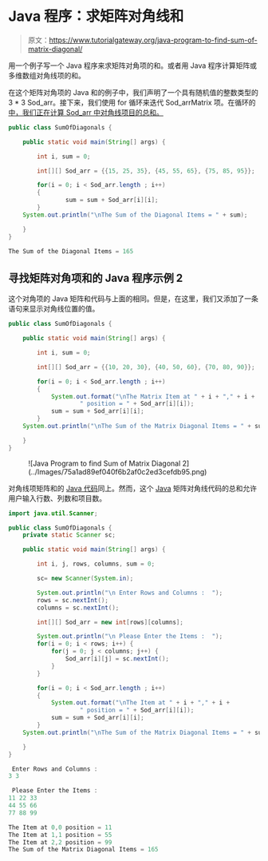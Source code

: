 # Java 程序：求矩阵对角线和

> 原文：<https://www.tutorialgateway.org/java-program-to-find-sum-of-matrix-diagonal/>

用一个例子写一个 Java 程序来求矩阵对角项的和。或者用 Java 程序计算矩阵或多维数组对角线项的和。

在这个矩阵对角项的 Java 和的例子中，我们声明了一个具有随机值的整数类型的 3 * 3 Sod_arr。接下来，我们使用 for 循环来迭代 Sod_arrMatrix 项。在循环的[中，我们正在计算 Sod_arr 中对角线项目的总和。](https://www.tutorialgateway.org/java-for-loop/)

```java
public class SumOfDiagonals {

	public static void main(String[] args) {

		int i, sum = 0;	

		int[][] Sod_arr = {{15, 25, 35}, {45, 55, 65}, {75, 85, 95}};

		for(i = 0; i < Sod_arr.length ; i++)
		{
				sum = sum + Sod_arr[i][i];
		}
	System.out.println("\nThe Sum of the Diagonal Items = " + sum);

	}
}
```

```java
The Sum of the Diagonal Items = 165
```

## 寻找矩阵对角项和的 Java 程序示例 2

这个对角项的 Java 矩阵和代码与上面的相同。但是，在这里，我们又添加了一条语句来显示对角线位置的值。

```java
public class SumOfDiagonals {

	public static void main(String[] args) {

		int i, sum = 0;	

		int[][] Sod_arr = {{10, 20, 30}, {40, 50, 60}, {70, 80, 90}};

		for(i = 0; i < Sod_arr.length ; i++)
		{
			System.out.format("\nThe Matrix Item at " + i + "," + i +
					" position = " + Sod_arr[i][i]);
			sum = sum + Sod_arr[i][i];
		}
	System.out.println("\nThe Sum of the Matrix Diagonal Items = " + sum);

	}
}
```

<figure class="wp-block-image size-large">![Java Program to find Sum of Matrix Diagonal 2](../Images/75a1ad89ef040f6b2af0c2ed3cefdb95.png)</figure>

对角线项矩阵和的 [Java 代码](https://www.tutorialgateway.org/learn-java-programs/)同上。然而，这个 [Java](https://www.tutorialgateway.org/java-tutorial/) 矩阵对角线代码的总和允许用户输入行数、列数和项目数。

```java
import java.util.Scanner;

public class SumOfDiagonals {
	private static Scanner sc;

	public static void main(String[] args) {

		int i, j, rows, columns, sum = 0;

		sc= new Scanner(System.in);

		System.out.println("\n Enter Rows and Columns :  ");
		rows = sc.nextInt();
		columns = sc.nextInt();

		int[][] Sod_arr = new int[rows][columns];

		System.out.println("\n Please Enter the Items :  ");
		for(i = 0; i < rows; i++) {
			for(j = 0; j < columns; j++) {
				Sod_arr[i][j] = sc.nextInt();
			}		
		}

		for(i = 0; i < Sod_arr.length ; i++)
		{
			System.out.format("\nThe Item at " + i + "," + i +
					" position = " + Sod_arr[i][i]);
			sum = sum + Sod_arr[i][i];
		}
	System.out.println("\nThe Sum of the Matrix Diagonal Items = " + sum);

	}
}
```

```java
 Enter Rows and Columns :  
3 3

 Please Enter the Items :  
11 22 33
44 55 66
77 88 99

The Item at 0,0 position = 11
The Item at 1,1 position = 55
The Item at 2,2 position = 99
The Sum of the Matrix Diagonal Items = 165
```